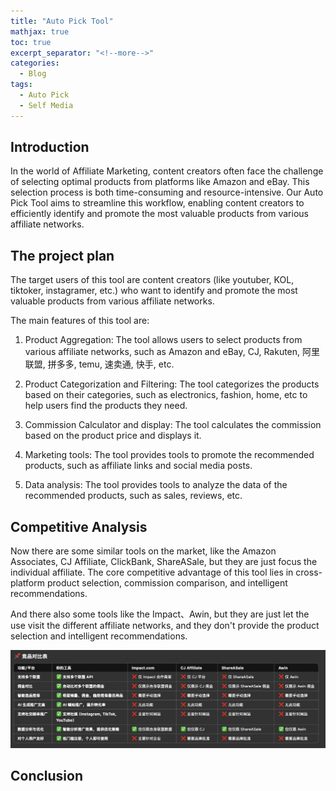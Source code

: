 ```yaml
---
title: "Auto Pick Tool"
mathjax: true
toc: true
excerpt_separator: "<!--more-->"
categories:
  - Blog
tags:
  - Auto Pick
  - Self Media
---
```


## Introduction

In the world of Affiliate Marketing, content creators often face the challenge of selecting optimal products from platforms like Amazon and eBay. This selection process is both time-consuming and resource-intensive. Our Auto Pick Tool aims to streamline this workflow, enabling content creators to efficiently identify and promote the most valuable products from various affiliate networks.


## The project plan

The target users of this tool are content creators (like youtuber, KOL, tiktoker, instagramer, etc.) who want to identify and promote the most valuable products from various affiliate networks.

The main features of this tool are:

1. Product Aggregation: The tool allows users to select products from various affiliate networks, such as Amazon and eBay, CJ, Rakuten, 阿里联盟, 拼多多, temu, 速卖通, 快手, etc.

2. Product Categorization and Filtering: The tool categorizes the products based on their categories, such as electronics, fashion, home, etc to help users find the products they need.

3. Commission Calculator and display: The tool calculates the commission based on the product price and displays it.

4. Marketing tools: The tool provides tools to promote the recommended products, such as affiliate links and social media posts.

5. Data analysis: The tool provides tools to analyze the data of the recommended products, such as sales, reviews, etc.

## Competitive Analysis
Now there are some similar tools on the market, like the Amazon Associates, CJ Affiliate, ClickBank, ShareASale, but they are just focus the individual affiliate. The core competitive advantage of this tool lies in cross-platform product selection, commission comparison, and intelligent recommendations.

And there also some tools like the Impact、Awin, but they are just let the use visit the different affiliate networks, and they don't provide the product selection and intelligent recommendations.

![auto pick tool competitive analysis](/assets/images/2025-03-22-auto-pick-tool/1.png)






## Conclusion

<script type="module">
  import mermaid from 'https://cdn.jsdelivr.net/npm/mermaid@10/dist/mermaid.esm.min.mjs';
  mermaid.initialize({ startOnLoad: true });
</script>